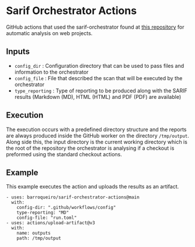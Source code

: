 # Sarif Orchestrator Actions

GitHub actions that used the sarif-orchestrator found at [this repository](https://github.com/Barroqueiro/sarif-orchestrator) for automatic analysis on web projects.

## Inputs

- `config_dir` :  Configuration directory that can be used to pass files and information to the orchestrator
- `config_file` : File that described the scan that will be executed by the orchestrator
- `type_reporting` : Type of reporting to be produced along with the SARIF results (Markdown (MD), HTML (HTML) and PDF (PDF) are available)

## Execution

The execution occurs with a predefined directory structure and the reports are always produced inside the GitHub worker on the directory `/tmp/output`. Along side this, the input directory is the current working directory which is the root of the repository the orchestrator is analysing if a checkout is preformed using the standard checkout actions.

## Example

This example executes the action and uploads the results as an artifact.

```
- uses: barroqueiro/sarif-orchestrator-actions@main
  with:
    config-dir: ".github/workflows/config"
    type-reporting: "MD"
    config-file: "run.toml"
- uses: actions/upload-artifact@v3
  with:
    name: outputs
    path: /tmp/output
```
